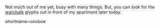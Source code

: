 <p>Not much out of me yet, busy with many things.  But, you can look for the <a href="http://www.blackbeltjones.com/warchalking/">warchalk</a> glyphs out in front of my apartment later today.</p>
<!--more-->
shortname=oooboe
